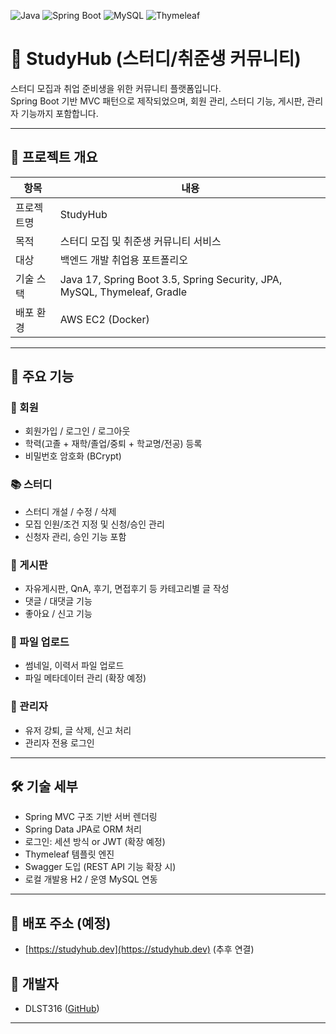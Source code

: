 ![Java](https://img.shields.io/badge/Java-17-blue)
![Spring Boot](https://img.shields.io/badge/Spring%20Boot-3.5-brightgreen)
![MySQL](https://img.shields.io/badge/DB-MySQL-yellow)
![Thymeleaf](https://img.shields.io/badge/View-Thymeleaf-lightgrey)

# 🧠 StudyHub (스터디/취준생 커뮤니티)

스터디 모집과 취업 준비생을 위한 커뮤니티 플랫폼입니다.  
Spring Boot 기반 MVC 패턴으로 제작되었으며, 회원 관리, 스터디 기능, 게시판, 관리자 기능까지 포함합니다.

---

## 🚀 프로젝트 개요

| 항목    | 내용                                                                       |
|-------|--------------------------------------------------------------------------|
| 프로젝트명 | StudyHub                                                                 |
| 목적    | 스터디 모집 및 취준생 커뮤니티 서비스                                                    |
| 대상    | 백엔드 개발 취업용 포트폴리오                                                         |
| 기술 스택 | Java 17, Spring Boot 3.5, Spring Security, JPA, MySQL, Thymeleaf, Gradle |
| 배포 환경 | AWS EC2 (Docker)                                                         |

---

## 🧩 주요 기능

### 🔐 회원
- 회원가입 / 로그인 / 로그아웃
- 학력(고졸 + 재학/졸업/중퇴 + 학교명/전공) 등록
- 비밀번호 암호화 (BCrypt)

### 📚 스터디
- 스터디 개설 / 수정 / 삭제
- 모집 인원/조건 지정 및 신청/승인 관리
- 신청자 관리, 승인 기능 포함

### 📝 게시판
- 자유게시판, QnA, 후기, 면접후기 등 카테고리별 글 작성
- 댓글 / 대댓글 기능
- 좋아요 / 신고 기능

### 📁 파일 업로드
- 썸네일, 이력서 파일 업로드
- 파일 메타데이터 관리 (확장 예정)

### 👑 관리자
- 유저 강퇴, 글 삭제, 신고 처리
- 관리자 전용 로그인

---

## 🛠 기술 세부

- Spring MVC 구조 기반 서버 렌더링
- Spring Data JPA로 ORM 처리
- 로그인: 세션 방식 or JWT (확장 예정)
- Thymeleaf 템플릿 엔진
- Swagger 도입 (REST API 기능 확장 시)
- 로컬 개발용 H2 / 운영 MySQL 연동


---

## 🔗 배포 주소 (예정)
- [https://studyhub.dev](https://studyhub.dev) (추후 연결)

## 👤 개발자
- DLST316 ([GitHub](https://github.com/DLST316))

---
